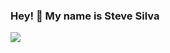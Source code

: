 ### Hey! 👋  My name is Steve Silva
<img src="https://images.unsplash.com/photo-1507238691740-187a5b1d37b8?ixid=MXwxMjA3fDB8MHxzZWFyY2h8MjB8fGNvZGluZ3xlbnwwfHwwfA%3D%3D&ixlib=rb-1.2.1&auto=format&fit=crop&w=500&q=60">
<!--
**steveantoniosilva/steveantoniosilva** is a ✨ _special_ ✨ repository because its `README.md` (this file) appears on your GitHub profile.

Here are some ideas to get you started:

- 🔭 I’m currently working on ...
- 🌱 I’m currently learning ...
- 👯 I’m looking to collaborate on ...
- 🤔 I’m looking for help with ...
- 💬 Ask me about ...
- 📫 How to reach me: ...
- 😄 Pronouns: ...
- ⚡ Fun fact: ...
-->
